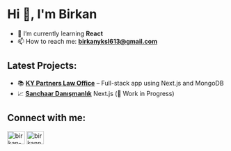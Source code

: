 # Hi 👋, I'm Birkan

- 🌱 I’m currently learning **React**
- 📫 How to reach me: **birkanyksl613@gmail.com**

## Latest Projects:   
- 📚 **[KY Partners Law Office](https://kypartners.av.tr)** – Full-stack app using Next.js and MongoDB
- 📈 **[Sanchaar Danışmanlık](https://sanchaar.com.tr)** Next.js (🚧 Work in Progress)

## Connect with me:

[<img src="https://raw.githubusercontent.com/rahuldkjain/github-profile-readme-generator/master/src/images/icons/Social/linked-in-alt.svg" alt="birkan-yuksel" height="30" width="40" />](https://linkedin.com/in/birkan-yuksel)
[<img src="https://raw.githubusercontent.com/rahuldkjain/github-profile-readme-generator/master/src/images/icons/Social/instagram.svg" alt="birkann_" height="30" width="40" />](https://instagram.com/birkann_)


 


